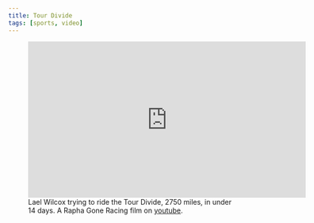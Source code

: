 ```yaml
---
title: Tour Divide
tags: [sports, video]
---
```

<figure>
<iframe width="560" height="315" src="https://www.youtube.com/embed/h0hkoee6sI8" title="YouTube video player" frameborder="0" allow="accelerometer; autoplay; clipboard-write; encrypted-media; gyroscope; picture-in-picture" allowfullscreen></iframe>
<figcaption>Lael Wilcox trying to ride the Tour Divide, 2750 miles, in under 14 days. A Rapha Gone Racing film on <a href="https://www.youtube.com/watch?v=h0hkoee6sI8">youtube</a>.</figcaption>
</figure>